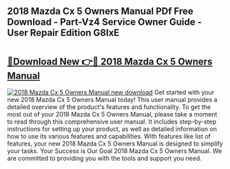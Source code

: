 ## 2018 Mazda Cx 5 Owners Manual PDf Free Download - Part-Vz4 Service Owner Guide - User Repair Edition G8IxE

# <h2><a href="http://bc3645.oget.top/?id=2018+Mazda+Cx+5+Owners+Manual">🔗Download New 👉🔴 2018 Mazda Cx 5 Owners Manual</a></h2>

[![2018 Mazda Cx 5 Owners Manual new download](https://i.imgur.com/5g1atiW.png)](http://bc3645.oget.top/?id=2018+Mazda+Cx+5+Owners+Manual)
Get started with your new 2018 Mazda Cx 5 Owners Manual today! This user manual provides a detailed overview of the product's features and functionality. To get the most out of your 2018 Mazda Cx 5 Owners Manual, please take a moment to read through this comprehensive user manual. It includes step-by-step instructions for setting up your product, as well as detailed information on how to use its various features and capabilities. With features like list of features, your new 2018 Mazda Cx 5 Owners Manual is designed to simplify your tasks. Your Success is Our Goal 2018 Mazda Cx 5 Owners Manual. We are committed to providing you with the tools and support you need.
